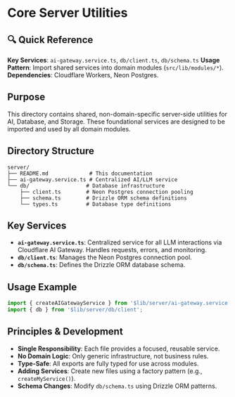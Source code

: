 # Core Server Utilities

## 🔍 Quick Reference

**Key Services**: `ai-gateway.service.ts`, `db/client.ts`, `db/schema.ts`
**Usage Pattern**: Import shared services into domain modules (`src/lib/modules/*`).
**Dependencies**: Cloudflare Workers, Neon Postgres.

## Purpose

This directory contains shared, non-domain-specific server-side utilities for AI, Database, and Storage. These foundational services are designed to be imported and used by all domain modules.

## Directory Structure

```
server/
├── README.md             # This documentation
├── ai-gateway.service.ts # Centralized AI/LLM service
└── db/                  # Database infrastructure
    ├── client.ts        # Neon Postgres connection pooling
    ├── schema.ts        # Drizzle ORM schema definitions
    └── types.ts         # Database type definitions
```

## Key Services

- **`ai-gateway.service.ts`**: Centralized service for all LLM interactions via Cloudflare AI Gateway. Handles requests, errors, and monitoring.
- **`db/client.ts`**: Manages the Neon Postgres connection pool.
- **`db/schema.ts`**: Defines the Drizzle ORM database schema.

## Usage Example

```typescript
import { createAIGatewayService } from '$lib/server/ai-gateway.service';
import { db } from '$lib/server/db/client';
```

## Principles & Development

- **Single Responsibility**: Each file provides a focused, reusable service.
- **No Domain Logic**: Only generic infrastructure, not business rules.
- **Type-Safe**: All exports are fully typed for use across modules.
- **Adding Services**: Create new files using a factory pattern (e.g., `createMyService()`).
- **Schema Changes**: Modify `db/schema.ts` using Drizzle ORM patterns.
